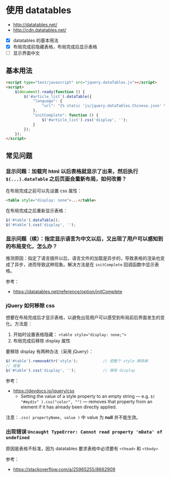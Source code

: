 # 使用 datatables

* http://datatables.net/
* http://cdn.datatables.net/

* [x] datatables 的基本用法
* [x] 布局完成前隐藏表格，布局完成后显示表格
* [ ] 显示界面中文

## 基本用法

```html
<script type="text/javascript" src="jquery.dataTables.js"></script>
<script>
    $(document).ready(function () {
        $('#article_list').dataTable({
            "language": {
                "url": "{% static 'js/jquery.dataTables.Chinese.json' %}"
            },
            "initComplete": function () {
                $('#article_list').css('display', '');
            }
        });
    });
</script>
```

## 常见问题

### 显示问题：加载完 html 以后表格就显示了出来，然后执行 `$(...).dataTable` 之后页面会重新布局，如何改善？

在布局完成之前可以先设置 css 属性：

```html
<table style="display: none">...</table>
```

在布局完成之后重新显示表格：

```javascript
$('#table').dataTable();
$('#table').css('display', '');
```

### 显示问题（续）：指定显示语言为中文以后，又出现了用户可以感知到的布局变化，怎么办？

推测原因：指定了语言插件以后，语言文件的加载是异步的，导致表格的渲染也变成了异步，进而导致这种现象。解决方法是在 `initComplete` 回调函数中显示表格。

参考：

* https://datatables.net/reference/option/initComplete

### jQuery 如何移除 css

想要在布局完成后才显示表格，以避免出现用户可以感受到布局前后界面发生的变化。方法是：

1. 开始时设置表格隐藏： `<table style="display: none;">`
2. 布局完成后移除 display 属性

要移除 display 有两种办法（采用 jQuery）：

```javascript
$('#table').removeAttr('style');           // 把整个 style 移除掉
// 或者
$('#table').css('display', '');            // 移除 display 
```

参考：

* https://devdocs.io/jquery/css
  * Setting the value of a style property to an empty string — e.g. `$( "#mydiv" ).css("color", "")` — removes that property from an element if it has already been directly applied.

注意：`.css( propertyName, value )` 中 value 为 **null** 并不能生效。

### 出现错误 `Uncaught TypeError: Cannot read property 'mData' of undefined`

原因是表格不标准，因为 datatables 要求表格中必须要有 `<thead>` 和 `<tbody>`

参考：

* https://stackoverflow.com/a/25965255/8662909
